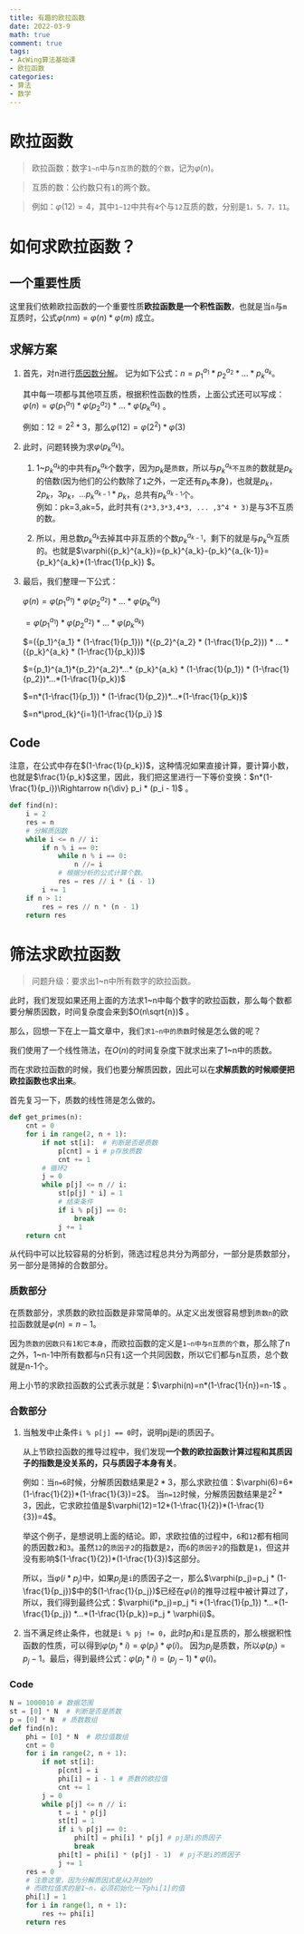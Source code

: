 ```yaml
---
title: 有趣的欧拉函数
date: 2022-03-9
math: true
comment: true
tags:
- AcWing算法基础课
- 欧拉函数
categories:
- 算法
- 数学
---
```


# 欧拉函数
> 欧拉函数：数字`1~n`中与n`互质`的数的`个数`，记为$\varphi(n)$。   

> 互质的数：公约数只有`1`的两个数。  

> 例如：$\varphi(12)=4$，其中`1~12`中共有`4`个与`12`互质的数，分别是`1，5，7，11`。

# 如何求欧拉函数？

## 一个重要性质
这里我们依赖欧拉函数的一个重要性质**欧拉函数是一个积性函数**，也就是当`n`与`m`互质时，公式$\varphi(nm)=\varphi(n)*\varphi(m)$ 成立。

## 求解方案
1. 首先，对n进行[质因数分解](https://mp.weixin.qq.com/s/gwZ9u8MBH6MybYeweeiJ3Q)。
   记为如下公式：$n={p_1}^{a_1} * {p_2}^{a_2} * ... * {p_k}^{a_k}$。   
   
   其中每一项都与其他项互质，根据积性函数的性质，上面公式还可以写成：$\varphi(n)=\varphi({p_1}^{a_1}) * \varphi({p_2}^{a_2}) * ... * \varphi({p_k}^{a_k})$ 。  
   
   例如：$12=2^2*3$，那么$\varphi(12)=\varphi(2^2)*\varphi(3)$
2. 此时，问题转换为求$\varphi({p_k}^{a_k})$。  
    1. 1~${p_k}^{a_k}$的中共有${p_k}^{a_k}$个数字，因为${p_k}$是`质数`，所以与${p_k}^{a_k}$`不互质`的数就是${p_k}$的倍数(因为他们的公约数除了`1`之外，一定还有${p_k}$本身)，也就是${p_k}， 2{p_k}， 3{p_k}，...{p_k}^{a_{k-1}}*p_k$，总共有${p_k}^{a_{k-1}}$个。  
    例如：pk=3,ak=5，此时共有`(2*3,3*3,4*3, ... ,3^4 * 3)`是与3不互质的数。
    
    2. 所以，用总数${p_k}^{a_k}$去掉其中非互质的个数${p_k}^{a_{k-1}}$，剩下的就是与${p_k}^{a_k}$互质的。也就是$\varphi({p_k}^{a_k})={p_k}^{a_k}-{p_k}^{a_{k-1}}={p_k}^{a_k}*(1-\frac{1}{p_k}) $。
3. 最后，我们整理一下公式：

    $\varphi(n)=\varphi({p_1}^{a_1}) * \varphi({p_2}^{a_2}) * ... * \varphi({p_k}^{a_k})$  
    
    $=\varphi({p_1}^{a_1}) * \varphi({p_2}^{a_2}) * ... * \varphi({p_k}^{a_k})$
    
    $=({p_1}^{a_1} * (1-\frac{1}{p_1})) *({p_2}^{a_2} * (1-\frac{1}{p_2})) * ... *({p_k}^{a_k} * (1-\frac{1}{p_k}))$
    
    $={p_1}^{a_1}*{p_2}^{a_2}*...* {p_k}^{a_k} * (1-\frac{1}{p_1}) * (1-\frac{1}{p_2})*...*(1-\frac{1}{p_k})$
    
    $=n*(1-\frac{1}{p_1}) * (1-\frac{1}{p_2})*...*(1-\frac{1}{p_k})$
    
    $=n*\prod_{k}^{i=1}(1-\frac{1}{p_i} )$
    
## Code
注意，在公式中存在$(1-\frac{1}{p_k})$，这种情况如果直接计算，要计算小数，也就是$\frac{1}{p_k}$这里，因此，我们把这里进行一下等价变换：$n*(1-\frac{1}{p_i})\Rightarrow n{\div} p_i * (p_i - 1)$ 。
```python
def find(n):
    i = 2
    res = n
    # 分解质因数
    while i <= n // i:
        if n % i == 0:
            while n % i == 0:
                n //= i
            # 根据分析的公式计算个数。
            res = res // i * (i - 1)
        i += 1
    if n > 1:
        res = res // n * (n - 1)
    return res
```

# 筛法求欧拉函数
> 问题升级：要求出1~n中所有数字的欧拉函数。

此时，我们发现如果还用上面的方法求1~n中每个数字的欧拉函数，那么每个数都要分解质因数，时间复杂度会来到$O(n\sqrt{n})$ 。

那么，回想一下在上一篇文章中，我们`求1~n中的质数`时候是怎么做的呢？

我们使用了一个线性筛法，在$O(n)$的时间复杂度下就求出来了1~n中的质数。

而在求欧拉函数的时候，我们也要分解质因数，因此可以在**求解质数的时候顺便把欧拉函数也求出来**。

首先复习一下，质数的线性筛是怎么做的。
```python
def get_primes(n):
    cnt = 0
    for i in range(2, n + 1):
        if not st[i]:  # 判断是否是质数
            p[cnt] = i # p存放质数
            cnt += 1
        # 循环2
        j = 0
        while p[j] <= n // i:
            st[p[j] * i] = 1
            # 结束条件
            if i % p[j] == 0:
                break
            j += 1
    return cnt
```

从代码中可以比较容易的分析到，筛选过程总共分为两部分，一部分是质数部分，另一部分是筛掉的合数部分。

### 质数部分
在质数部分，求质数的欧拉函数是非常简单的。从定义出发很容易想到`质数n`的欧拉函数就是$\varphi(n)=n-1$。

因为`质数的因数只有1和它本身`，而欧拉函数的定义是`1~n中与n互质的个数`，那么除了n之外，1~n-1中所有数都与n只有`1`这一个共同因数，所以它们都与n互质，总个数就是n-1个。

用上小节的求欧拉函数的公式表示就是：$\varphi(n)=n*(1-\frac{1}{n})=n-1$ 。
### 合数部分

1. 当触发中止条件`i % p[j] == 0`时，说明pj是i的质因子。  

    从上节欧拉函数的推导过程中，我们发现**一个数的欧拉函数计算过程和其质因子的指数是没关系的，只与质因子本身有关**。  
    
    例如：当`n=6`时候，分解质因数结果是$2*3$，那么求欧拉值：$\varphi(6)=6*(1-\frac{1}{2})*(1-\frac{1}{3})=2$。
    当`n=12`时候，分解质因数结果是$2^2*3$，因此，它求欧拉值是$\varphi(12)=12*(1-\frac{1}{2})*(1-\frac{1}{3})=4$。
    
    举这个例子，是想说明上面的结论。即，求欧拉值的过程中，`6`和`12`都有相同的质因数`2`和`3`。虽然`12`的`质因子2`的指数是`2`，而`6`的`质因子2`的指数是`1`，但这并没有影响$(1-\frac{1}{2})*(1-\frac{1}{3})$这部分。
    
    所以，当$\varphi(i*p_j)$中，如果$p_j$是`i`的质因子之一，那么$\varphi(p_j)=p_j * (1-\frac{1}{p_j})$中的$(1-\frac{1}{p_j})$已经在$\varphi(i)$的推导过程中被计算过了，所以，我们得到最终公式：$\varphi(i*p_j)=p_j *i *(1-\frac{1}{p_1}) *...*(1-\frac{1}{p_j}) *...*(1-\frac{1}{p_k})=p_j * \varphi(i)$。  

2. 当不满足终止条件，也就是`i % pj != 0`，此时$p_j$和`i`是互质的，那么根据积性函数的性质，可以得到$\varphi(p_j*i)=\varphi(p_j)*\varphi(i)$。 因为$p_j$是质数，所以$\varphi(p_j)=p_j-1$。最后，得到最终公式：$\varphi(p_j*i)=(p_j-1)*\varphi(i)$。

### Code
```python
N = 1000010 # 数据范围
st = [0] * N  # 判断是否是质数
p = [0] * N  # 质数数组
def find(n):
    phi = [0] * N  # 欧拉值数组
    cnt = 0
    for i in range(2, n + 1):
        if not st[i]:
            p[cnt] = i
            phi[i] = i - 1 # 质数的欧拉值
            cnt += 1
        j = 0
        while p[j] <= n // i:
            t = i * p[j]
            st[t] = 1
            if i % p[j] == 0:
                phi[t] = phi[i] * p[j] # pj是i的质因子
                break
            phi[t] = phi[i] * (p[j] - 1)  # pj不是i的质因子
            j += 1
    res = 0
    # 注意这里，因为分解质因式是从2开始的
    # 而欧拉值求的是1~n，必须初始化一下phi[1]的值
    phi[1] = 1 
    for i in range(1, n + 1):
        res += phi[i]
    return res
```